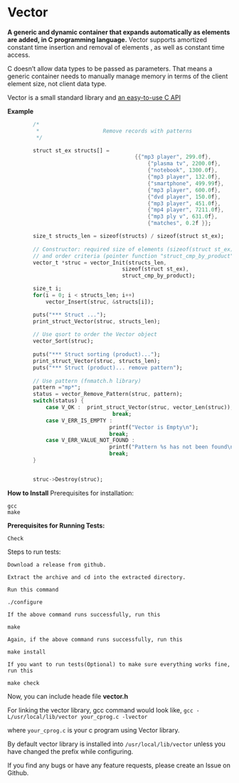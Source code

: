 # Vector

**A generic and dynamic container that expands automatically as elements are added, in C programming language.** 
Vector supports amortized constant time insertion and removal of elements , as well as constant time access. 

C doesn’t allow data types to be passed as parameters. That means a generic container needs to manually manage memory in terms of the client element size, not client data type.

Vector is a small standard library and [an easy-to-use C API][embedding]

**Example**

```dart
        /*
         *                    Remove records with patterns
         */

        struct st_ex structs[] =
                                        {{"mp3 player", 299.0f},
                                            {"plasma tv", 2200.0f},
                                            {"notebook", 1300.0f},
                                            {"mp3 player", 132.0f},
                                            {"smartphone", 499.99f},
                                            {"mp3 player", 600.0f},
                                            {"dvd player", 150.0f},
                                            {"mp3 player", 451.0f},
                                            {"mp4 player", 7211.0f},
                                            {"mp3 ply v", 631.0f},
                                            {"matches", 0.2f }};

        size_t structs_len = sizeof(structs) / sizeof(struct st_ex);
        
        // Constructor: required size of elements (sizeof(struct st_ex)
        // and order criteria (pointer function "struct_cmp_by_product"
        vector_t *struc = vector_Init(structs_len,
                                    sizeof(struct st_ex),
                                    struct_cmp_by_product);

        size_t i;
        for(i = 0; i < structs_len; i++)
            vector_Insert(struc, &structs[i]);

        puts("*** Struct ...");
        print_struct_Vector(struc, structs_len);
        
        // Use qsort to order the Vector object
        vector_Sort(struc);
        
        puts("*** Struct sorting (product)...");
        print_struct_Vector(struc, structs_len);
        puts("*** Struct (product)... remove pattern");
        
        // Use pattern (fnmatch.h library)
        pattern ="mp*";
        status = vector_Remove_Pattern(struc, pattern);
        switch(status) {
            case V_OK :  print_struct_Vector(struc, vector_Len(struc));
                                 break;
            case V_ERR_IS_EMPTY :
                                printf("Vector is Empty\n");
                                break;
            case V_ERR_VALUE_NOT_FOUND :
                                printf("Pattern %s has not been found\n", pattern);
                                break;
        }


        struc->Destroy(struc);
```

**How to Install**
Prerequisites for installation:

    gcc
    make

**Prerequisites for Running Tests:**

    Check

Steps to run tests:

    Download a release from github.

    Extract the archive and cd into the extracted directory.

    Run this command

`./configure`

    If the above command runs successfully, run this

`make`

    Again, if the above command runs successfully, run this

`make install`

    If you want to run tests(Optional) to make sure everything works fine, run this

`make check`

Now, you can include heade file **vector.h**

For linking the vector library, gcc command would look like, `gcc -L/usr/local/lib/vector your_cprog.c -lvector`

where `your_cprog.c` is your c program using Vector library.

By default vector library is installed into `/usr/local/lib/vector` unless you have changed the prefix while configuring.

If you find any bugs or have any feature requests, please create an Issue on Github.

[embedding]: https://carlos-caronte.github.io/Vector/
